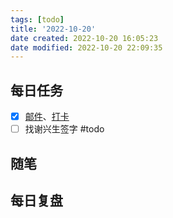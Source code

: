 ```yaml
---
tags: [todo]
title: '2022-10-20'
date created: 2022-10-20 16:05:23
date modified: 2022-10-20 22:09:35
---
```


## 每日任务

- [x] [邮件](https://email.ustc.edu.cn/coremail/)、[打卡](https://weixine.ustc.edu.cn/2020/login)
- [ ] 找谢兴生签字 #todo

## 随笔

## 每日复盘
